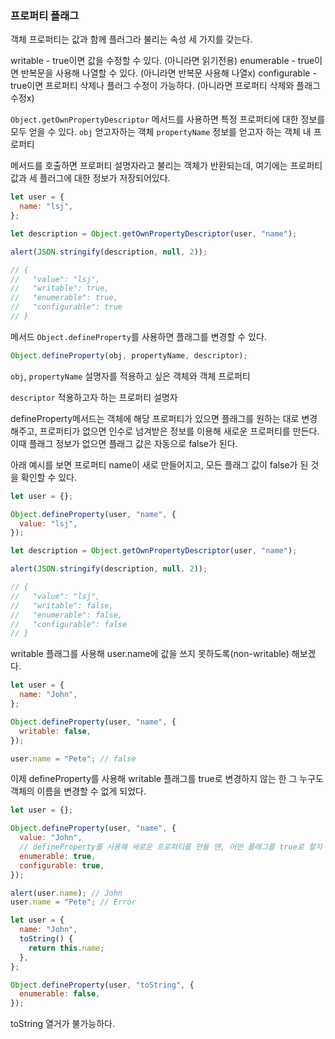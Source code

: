 ### 프로퍼티 플래그

객체 프로퍼티는 값과 함께 플러그라 불리는 속성 세 가지를 갖는다.

writable - true이면 값을 수정할 수 있다. (아니라면 읽기전용)
enumerable - true이면 반복문을 사용해 나열할 수 있다. (아니라면 반복문 사용해 나열x)
configurable - true이면 프로퍼티 삭제나 플러그 수정이 가능하다. (아니라면 프로퍼티 삭제와 플래그 수정x)

`Object.getOwnPropertyDescriptor` 메서드를 사용하면 특정 프로퍼티에 대한 정보를 모두 얻을 수 있다.
`obj` 얻고자하는 객체
`propertyName` 정보를 얻고자 하는 객체 내 프로퍼티

메서드를 호출하면 프로퍼티 설명자라고 불리는 객체가 반환되는데, 여기에는 프로퍼티 값과 세 플러그에 대한 정보가 저장되어있다.

```js
let user = {
  name: "lsj",
};

let description = Object.getOwnPropertyDescriptor(user, "name");

alert(JSON.stringify(description, null, 2));

// {
//   "value": "lsj",
//   "writable": true,
//   "enumerable": true,
//   "configurable": true
// }
```

메서드 `Object.defineProperty`를 사용하면 플래그를 변경할 수 있다.

```js
Object.defineProperty(obj, propertyName, descriptor);
```

`obj`, `propertyName`
설명자를 적용하고 싶은 객체와 객체 프로퍼티

`descriptor`
적용하고자 하는 프로퍼티 설명자

defineProperty메서드는 객체에 해당 프로퍼티가 있으면 플래그를 원하는 대로 변경해주고, 프로퍼티가 없으면 인수로 넘겨받은 정보를 이용해 새로운 프로퍼티를 만든다. 이때 플래그 정보가 없으면 플래그 값은 자동으로 false가 된다.

아래 예시를 보면 프로퍼티 name이 새로 만들어지고, 모든 플래그 값이 false가 된 것을 확인할 수 있다.

```js
let user = {};

Object.defineProperty(user, "name", {
  value: "lsj",
});

let description = Object.getOwnPropertyDescriptor(user, "name");

alert(JSON.stringify(description, null, 2));

// {
//   "value": "lsj",
//   "writable": false,
//   "enumerable": false,
//   "configurable": false
// }
```

writable 플래그를 사용해 user.name에 값을 쓰지 못하도록(non-writable) 해보겠다.

```js
let user = {
  name: "John",
};

Object.defineProperty(user, "name", {
  writable: false,
});

user.name = "Pete"; // false
```

이제 defineProperty를 사용해 writable 플래그를 true로 변경하지 않는 한 그 누구도 객체의 이름을 변경할 수 없게 되었다.

```js
let user = {};

Object.defineProperty(user, "name", {
  value: "John",
  // defineProperty를 사용해 새로운 프로퍼티를 만들 땐, 어떤 플래그를 true로 할지 명시해주어야 합니다.
  enumerable: true,
  configurable: true,
});

alert(user.name); // John
user.name = "Pete"; // Error
```

```js
let user = {
  name: "John",
  toString() {
    return this.name;
  },
};

Object.defineProperty(user, "toString", {
  enumerable: false,
});
```

toString 열거가 불가능하다.
